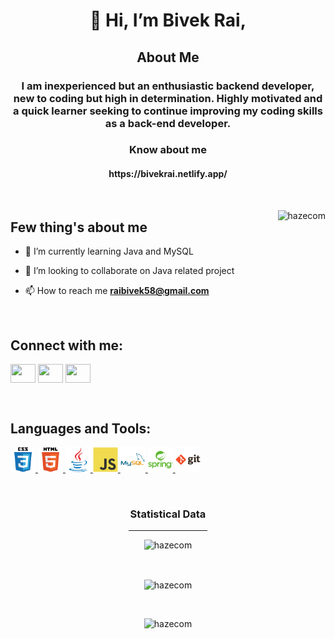 <h1 align = "center">👋 Hi, I’m Bivek Rai,</h1>
<h2 align = "center">About Me</h2>
<h3 align = "center"> I am inexperienced but an enthusiastic backend developer, new to coding but high in determination. Highly motivated and a quick learner seeking to continue improving my coding skills as a back-end developer.</h3>

<h3 align = "center">Know about me</h3>
<h4 align = "center">https://bivekrai.netlify.app/</h4>

<br>

<p><img align="right" src="https://github.com/Adam-pw/Adam-pw/blob/main/animation_500_kxa883sd.gif" alt="hazecom" /></p>

## Few thing's about me

- 🌱 I’m currently learning Java and MySQL

- 💞️ I’m looking to collaborate on Java related project

- 📫 How to reach me **raibivek58@gmail.com**

<br>


## Connect with me: ##
<p align="left">
  <a href="https://www.linkedin.com/in/bivek-rai-61165222a/" target="blank"><img align="center"
      src="https://raw.githubusercontent.com/rahuldkjain/github-profile-readme-generator/master/src/images/icons/Social/linked-in-alt.svg"
      height="30" width="40" /></a> 
  <a href="https://www.hackerrank.com/raibivek58" target="blank"><img align="center"
      src="https://raw.githubusercontent.com/rahuldkjain/github-profile-readme-generator/master/src/images/icons/Social/hackerrank.svg"
      height="30" width="40" /></a> 
  <a href="https://www.instagram.com/bivekrai.58/" target="blank"><img align="center"
      src="https://raw.githubusercontent.com/rahuldkjain/github-profile-readme-generator/master/src/images/icons/Social/instagram.svg"
      height="30" width="40" /></a> 
</p>

<br>

## Languages and Tools: ##
<p align="left"> 
  <a href="https://www.w3schools.com/css/" target="_blank"
    rel="noreferrer"> <img
      src="https://raw.githubusercontent.com/devicons/devicon/master/icons/css3/css3-original-wordmark.svg" alt="css3"
      width="40" height="40" /> 
  </a> 
  <a href="https://www.w3.org/html/" target="_blank" rel="noreferrer"> <img
      src="https://raw.githubusercontent.com/devicons/devicon/master/icons/html5/html5-original-wordmark.svg"
      alt="html5" width="40" height="40" /> 
  </a>
  <a href="https://www.java.com" target="_blank" rel="noreferrer"> <img
      src="https://raw.githubusercontent.com/devicons/devicon/master/icons/java/java-original.svg" alt="java" width="40"
      height="40" /> 
  </a> 
  <a href="https://developer.mozilla.org/en-US/docs/Web/JavaScript" target="_blank"
    rel="noreferrer"> <img
      src="https://raw.githubusercontent.com/devicons/devicon/master/icons/javascript/javascript-original.svg"
      alt="javascript" width="40" height="40" />
  <a href="https://www.mysql.com/" target="_blank" rel="noreferrer"> <img
      src="https://raw.githubusercontent.com/devicons/devicon/master/icons/mysql/mysql-original-wordmark.svg"
      alt="mysql" width="40" height="40" />
  </a> 
  <a href="https://spring.io/projects/spring-boot" target="_blank" rel="noreferrer"> <img
      src="https://raw.githubusercontent.com/devicons/devicon/master/icons/spring/spring-original-wordmark.svg"
      alt="nodejs" width="40" height="40" /> 
  </a> 
  <a href="https://git-scm.com/" target="_blank" rel="noreferrer"> <img
      src="https://raw.githubusercontent.com/devicons/devicon/master/icons/git/git-original-wordmark.svg"
      alt="nodejs" width="40" height="40" /> 
  </a> 
</p>

<br>

<div align="center">
<h3>Statistical Data</h3>
 <hr width="25%">
</div>
<p align="center"><img  src="https://github-readme-stats.vercel.app/api?username=hazecom&show_icons=true&locale=en&bg_color=0d1117&text_color=ffffff&repo=convoychat"
    alt="hazecom" />
</p>

<br>   

<p align = "center" ><img align="center"
    src="https://github-readme-stats.vercel.app/api/top-langs?username=hazecom&show_icons=true&locale=en&bg_color=0d1117&text_color=ffffff&layout=compact"
    alt="hazecom" 
    bg_color=#808080/>
</p>

<br>

<p align="center" ><img src="https://github-readme-streak-stats.herokuapp.com/?user=hazecom&theme=dark&background=0d1117&date_format=M%20j%5B%2C%20Y%5D" alt="hazecom" /></p>
